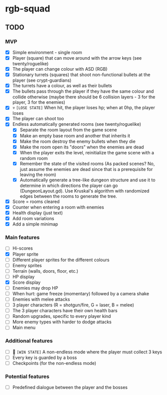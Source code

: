 # rgb-squad

## TODO

### MVP
- [x] Simple environment - single room
- [x] Player (square) that can move around with the arrow keys (see twenty/roguelike)
- [x] The player can change colour with ASD (RGB)
- [x] Stationary turrets (squares) that shoot non-functional bullets at the player (see crypt-guardians)
- [x] The turrets have a colour, as well as their bullets
- [x] The bullets pass through the player if they have the same colour and collide otherwise (maybe there should be 6 collision layers - 3 for the player, 3 for the enemies)
- [x] :skull: `[LOSE STATE]` When hit, the player loses hp; when at 0hp, the player loses
- [x] The player can shoot too
- [x] Endless automatically generated rooms (see twenty/roguelike)
  - [x] Separate the room layout from the game scene
  - [x] Make an empty base room and another that inherits it
  - [x] Make the room destroy the enemy bullets when they die
  - [x] Make the room open its "doors" when the enemies are dead
  - [x] When the player exits the level, reinitialize the game scene with a random room
  - [x] Remember the state of the visited rooms (As packed scenes? No, just assume the enemies are dead since that is a prerequisite for leaving the room)
  - [x] Automatically generate a tree-like dungeon structure and use it to determine in which directions the player can go (DungeonLayout.gd). Use Kruskal's algorithm with randomized edges between the rooms to generate the tree.
- [x] Score = rooms cleared
- [x] Counter when entering a room with enemies
- [x] Health display (just text)
- [x] Add room variations
- [x] Add a simple minimap

### Main features
- [ ] Hi-scores
- [x] Player sprite
- [ ] Different player sprites for the different colours
- [ ] Enemy sprites
- [ ] Terrain (walls, doors, floor, etc.)
- [ ] HP display
- [x] Score display
- [ ] Enemies may drop HP
- [ ] When hurt: game freeze (momentary) followed by a camera shake
- [ ] Enemies with melee attacks
- [ ] 3 player characters (R = shotgun/fire, G = laser, B = melee)
- [ ] The 3 player characters have their own health bars
- [ ] Random upgrades, specific to every player kind
- [ ] More enemy types with harder to dodge attacks
- [ ] Main menu

### Additional features
- [ ] :checkered_flag: `[WIN STATE]` A non-endless mode where the player must collect 3 keys
- [ ] Every key is guarded by a boss
- [ ] Checkpoints (for the non-endless mode)

### Potential features
- [ ] Predefined dialogue between the player and the bosses
